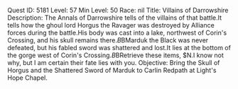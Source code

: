 Quest ID: 5181
Level: 57
Min Level: 50
Race: nil
Title: Villains of Darrowshire
Description: The Annals of Darrowshire tells of the villains of that battle.It tells how the ghoul lord Horgus the Ravager was destroyed by Alliance forces during the battle.His body was cast into a lake, northwest of Corin's Crossing, and his skull remains there.$B$BMarduk the Black was never defeated, but his fabled sword was shattered and lost.It lies at the bottom of the gorge west of Corin's Crossing.$B$BRetrieve these items, $N.I know not why, but I am certain their fate lies with you.
Objective: Bring the Skull of Horgus and the Shattered Sword of Marduk to Carlin Redpath at Light's Hope Chapel.
